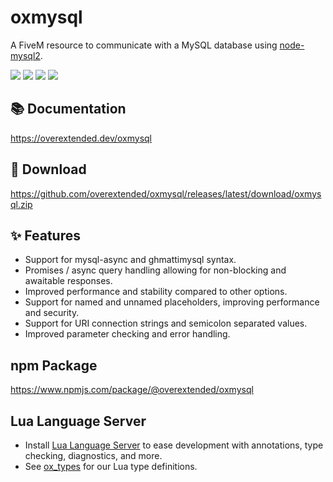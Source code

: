 # oxmysql

A FiveM resource to communicate with a MySQL database using [node-mysql2](https://github.com/sidorares/node-mysql2).

![](https://img.shields.io/github/downloads/overextended/oxmysql/total?logo=github)
![](https://img.shields.io/github/downloads/overextended/oxmysql/latest/total?logo=github)
![](https://img.shields.io/github/contributors/overextended/oxmysql?logo=github)
![](https://img.shields.io/github/v/release/overextended/oxmysql?logo=github) 

## 📚 Documentation

https://overextended.dev/oxmysql

## 💾 Download

https://github.com/overextended/oxmysql/releases/latest/download/oxmysql.zip

## ✨ Features

- Support for mysql-async and ghmattimysql syntax.
- Promises / async query handling allowing for non-blocking and awaitable responses.
- Improved performance and stability compared to other options.
- Support for named and unnamed placeholders, improving performance and security.
- Support for URI connection strings and semicolon separated values.
- Improved parameter checking and error handling.

## npm Package

https://www.npmjs.com/package/@overextended/oxmysql

## Lua Language Server

- Install [Lua Language Server](https://marketplace.visualstudio.com/items?itemName=sumneko.lua) to ease development with annotations, type checking, diagnostics, and more.
- See [ox_types](https://github.com/overextended/ox_types) for our Lua type definitions.


